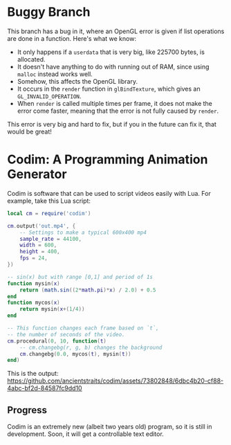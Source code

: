 # Buggy Branch
This branch has a bug in it, where an OpenGL error is given if list operations are done in a function.
Here's what we know:
- It only happens if a `userdata` that is very big, like 225700 bytes, is allocated.
- It doesn't have anything to do with running out of RAM, since using `malloc` instead works well.
- Somehow, this affects the OpenGL library.
- It occurs in the `render` function in `glBindTexture`, which gives an `GL_INVALID_OPERATION`.
- When `render` is called multiple times per frame, it does not make the error come faster, meaning that the error is not fully caused by `render`.

This error is very big and hard to fix, but if you in the future can fix it, that would be great!

# Codim: A Programming Animation Generator
Codim is software that can be used to script videos easily with Lua.
For example, take this Lua script:
```lua
local cm = require('codim')

cm.output('out.mp4', {
	-- Settings to make a typical 600x400 mp4
	sample_rate = 44100,
	width = 600,
	height = 400,
	fps = 24,
})

-- sin(x) but with range [0,1] and period of 1s
function mysin(x)
	return (math.sin((2*math.pi)*x) / 2.0) + 0.5
end
function mycos(x)
	return mysin(x+(1/4))
end

-- This function changes each frame based on `t`,
-- the number of seconds of the video.
cm.procedural(0, 10, function(t)
	-- cm.changebg(r, g, b) changes the background
	cm.changebg(0.0, mycos(t), mysin(t))
end)

```

This is the output:
https://github.com/ancientstraits/codim/assets/73802848/6dbc4b20-cf88-4abc-bf2d-84587fc9dd10

## Progress
Codim is an extremely new (albeit two years old) program, so it
is still in development. Soon, it will get a controllable text editor.

